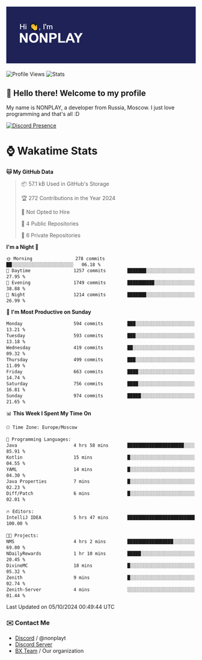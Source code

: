 ![Discord Presence](./header.png)
<br></br>
![Profile Views](https://komarev.com/ghpvc/?username=NONPLAYT&color=blue&style=for-the-badge)
![Stats](https://img.shields.io/badge/0%25-OPTIMIZED-orange?style=for-the-badge)


## :wave: Hello there! Welcome to my profile

My name is NONPLAY, a developer from Russia, Moscow. I just love programming and that's all :D

[![Discord Presence](https://lanyard.cnrad.dev/api/597087584090587177?showDisplayName=true)](https://discord.com/users/597087584090587177) 

# ⌚ Wakatime Stats

<!--START_SECTION:waka-->
**🐱 My GitHub Data** 

> 📦 57.1 kB Used in GitHub's Storage 
 > 
> 🏆 272 Contributions in the Year 2024
 > 
> 🚫 Not Opted to Hire
 > 
> 📜 4 Public Repositories 
 > 
> 🔑 6 Private Repositories 
 > 
**I'm a Night 🦉** 

```text
🌞 Morning                278 commits         ██░░░░░░░░░░░░░░░░░░░░░░░   06.18 % 
🌆 Daytime                1257 commits        ███████░░░░░░░░░░░░░░░░░░   27.95 % 
🌃 Evening                1749 commits        ██████████░░░░░░░░░░░░░░░   38.88 % 
🌙 Night                  1214 commits        ███████░░░░░░░░░░░░░░░░░░   26.99 % 
```
📅 **I'm Most Productive on Sunday** 

```text
Monday                   594 commits         ███░░░░░░░░░░░░░░░░░░░░░░   13.21 % 
Tuesday                  593 commits         ███░░░░░░░░░░░░░░░░░░░░░░   13.18 % 
Wednesday                419 commits         ██░░░░░░░░░░░░░░░░░░░░░░░   09.32 % 
Thursday                 499 commits         ███░░░░░░░░░░░░░░░░░░░░░░   11.09 % 
Friday                   663 commits         ████░░░░░░░░░░░░░░░░░░░░░   14.74 % 
Saturday                 756 commits         ████░░░░░░░░░░░░░░░░░░░░░   16.81 % 
Sunday                   974 commits         █████░░░░░░░░░░░░░░░░░░░░   21.65 % 
```


📊 **This Week I Spent My Time On** 

```text
🕑︎ Time Zone: Europe/Moscow

💬 Programming Languages: 
Java                     4 hrs 58 mins       █████████████████████░░░░   85.91 % 
Kotlin                   15 mins             █░░░░░░░░░░░░░░░░░░░░░░░░   04.55 % 
YAML                     14 mins             █░░░░░░░░░░░░░░░░░░░░░░░░   04.30 % 
Java Properties          7 mins              █░░░░░░░░░░░░░░░░░░░░░░░░   02.23 % 
Diff/Patch               6 mins              █░░░░░░░░░░░░░░░░░░░░░░░░   02.01 % 

🔥 Editors: 
IntelliJ IDEA            5 hrs 47 mins       █████████████████████████   100.00 % 

🐱‍💻 Projects: 
NMS                      4 hrs 2 mins        █████████████████░░░░░░░░   69.80 % 
NDailyRewards            1 hr 10 mins        █████░░░░░░░░░░░░░░░░░░░░   20.45 % 
DivineMC                 18 mins             █░░░░░░░░░░░░░░░░░░░░░░░░   05.32 % 
Zenith                   9 mins              █░░░░░░░░░░░░░░░░░░░░░░░░   02.74 % 
Zenith-Server            4 mins              ░░░░░░░░░░░░░░░░░░░░░░░░░   01.44 % 
```


 Last Updated on 05/10/2024 00:49:44 UTC
<!--END_SECTION:waka-->

### ✉️ Contact Me

- [Discord](https://discord.com/users/597087584090587177) / @nonplayt
- [Discord Server](https://discord.gg/p7cxhw7E2M)
- [BX Team](https://github.com/BX-Team) / Our organization
